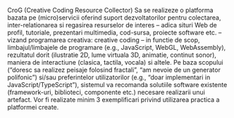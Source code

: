 CroG (Creative Coding Resource Collector)
Sa se realizeze o platforma bazata pe (micro)servicii oferind suport dezvoltatorilor pentru colectarea, inter-relationarea si regasirea resurselor de interes – adica situri Web de profil, tutoriale, prezentari multimedia, cod-sursa, proiecte software etc. – vizand programarea creativa: creative coding – in functie de scop, limbajul/limbajele de programare (e.g., JavaScript, WebGL, WebAssembly), rezultatul dorit (ilustratie 2D, lume virtuala 3D, animatie, continut sonor), maniera de interactiune (clasica, tactila, vocala) si altele. Pe baza scopului (“doresc sa realizez peisaje folosind fractali”, “am nevoie de un generator polifonic”) si/sau preferintelor utilizatorilor (e.g., “doar implementari in JavaScript/TypeScript”), sistemul va recomanda solutiile software existente (framework-uri, biblioteci, componente etc.) necesare realizarii unui artefact. Vor fi realizate minim 3 exemplificari privind utilizarea practica a platformei create.
